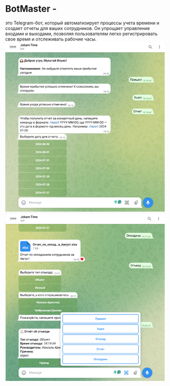 # BotMaster - 
это  Telegram-бот, который автоматизирует процессы учета времени и создает отчеты для ваших сотрудников. Он упрощает управление входами и выходами, позволяя пользователям легко регистрировать свое время и отслеживать рабочие часы.
![Описание изображения](b1.png)
![Описание изображения](b2.png)
